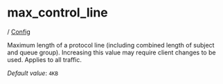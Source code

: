 # max_control_line

/ [Config](../index.md) 

Maximum length of a protocol line (including combined length of subject and queue group). Increasing this value may require client changes to be used. Applies to all traffic.

*Default value*: `4KB`
